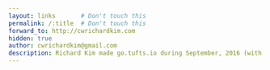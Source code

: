 ```yaml
---
layout: links       # Don't touch this
permalink: /:title  # Don't touch this
forward_to: http://cwrichardkim.com
hidden: true
author: cwrichardkim@gmail.com
description: Richard Kim made go.tufts.io during September, 2016 (with web guidance from Max Bernstein)
---
```

